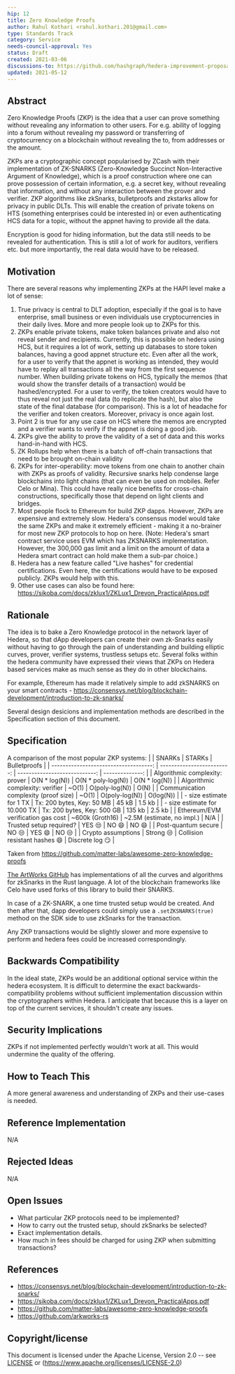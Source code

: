```yaml
---
hip: 12
title: Zero Knowledge Proofs
author: Rahul Kothari <rahul.kothari.201@gmail.com>
type: Standards Track
category: Service
needs-council-approval: Yes
status: Draft
created: 2021-03-06
discussions-to: https://github.com/hashgraph/hedera-improvement-proposal/discussions/52
updated: 2021-05-12
---
```


## Abstract

Zero Knowledge Proofs (ZKP) is the idea that a user can prove something without revealing any information to other users. For e.g. ability of logging into a forum without revealing my password or transferring of cryptocurrency on a blockchain without revealing the to, from addresses or the amount.

ZKPs are a cryptographic concept popularised by ZCash with their implementation of ZK-SNARKS (Zero-Knowledge Succinct Non-Interactive Argument of Knowledge), which is a proof construction where one can prove possession of certain information, e.g. a secret key, without revealing that information, and without any interaction between the prover and verifier. ZKP algorithms like zkSnarks, bulletproofs and zkstarks allow for privacy in public DLTs. This will enable the creation of private tokens on HTS (something enterprises could be interested in) or even authenticating HCS data for a topic, without the appnet having to provide all the data. 

Encryption is good for hiding information, but the data still needs to be revealed for authentication. This is still a lot of work for auditors, verifiers etc. but more importantly, the real data would have to be released.


## Motivation

There are several reasons why implementing ZKPs at the HAPI level make a lot of sense:
1. True privacy is central to DLT adoption, especially if the goal is to have enterprise, small business or even individuals use cryptocurrencies in their daily lives. More and more people look up to ZKPs for this.
2. ZKPs enable private tokens, make token balances private and also not reveal sender and recipients. Currently, this is possible on hedera using HCS, but it requires a lot of work, setting up databases to store token balances, having a good appnet structure etc. Even after all the work, for a user to verify that the appnet is working as intended, they would have to replay all transactions all the way from the first sequence number. When building private tokens on HCS, typically the memos (that would show the transfer details of a transaction) would be hashed/encrypted. For a user to verify, the token creators would have to thus reveal not just the real data (to replicate the hash), but also the state of the final database (for comparison). This is a lot of headache for the verifier and token creators. Moreover, privacy is once again lost.  
3. Point 2 is true for any use case on HCS where the memos are encrypted and a verifier wants to verify if the appnet is doing a good job.
4. ZKPs give the ability to prove the validity of a set of data and this works hand-in-hand with HCS.
5. ZK Rollups help when there is a batch of off-chain transactions that need to be brought on-chain validity
6.  ZKPs for inter-operability: move tokens from one chain to another chain with ZKPs as proofs of validity. Recursive snarks help condense large blockchains into light chains (that can even be used on mobiles. Refer Celo or Mina). This could have really nice benefits for cross-chain constructions, specifically those that depend on light clients and bridges.
7. Most people flock to Ethereum for build ZKP dapps. However, ZKPs are expensive and extremely slow. Hedera's consensus model would take the same ZKPs and make it extremely efficient - making it a no-brainer for most new ZKP protocols to hop on here. (Note: Hedera's smart contract service uses EVM which has ZKSNARKS implementation. However, the 300,000 gas limit and a limit on the amount of data a Hedera smart contract can hold make them a sub-par choice.)
8. Hedera has a new feature called "Live hashes" for credential certifications. Even here, the certifications would have to be exposed publicly. ZKPs would help with this.
9. Other use cases can also be found here: https://sikoba.com/docs/zklux1/ZKLux1_Drevon_PracticalApps.pdf
## Rationale

The idea is to bake a Zero Knowledge protocol in the network layer of Hedera, so that dApp developers can create their own zk-Snarks easily without having to go through the pain of understanding and building elliptic curves, prover, verifier systems, trustless setups etc. 
Several folks within the hedera community have expressed their views that ZKPs on Hedera based services make as much sense as they do in other blockchains.

For example, Ethereum has made it relatively simple to add zkSNARKS on your smart contracts - https://consensys.net/blog/blockchain-development/introduction-to-zk-snarks/

Several design desicions and implementation methods are described in the Specification section of this document. 

## Specification
A comparison of the most popular ZKP systems:
|                                       | SNARKs                     | STARKs                        | Bulletproofs    |
| ------------------------------------: | -------------------------: | ----------------------------: | --------------: |
| Algorithmic complexity: prover        | O(N * log(N))              | O(N * poly-log(N))            | O(N * log(N))   |
| Algorithmic complexity: verifier      | ~O(1)                      | O(poly-log(N))                | O(N)            |
| Communication complexity (proof size) | ~O(1)                      | O(poly-log(N))                | O(log(N))       |
| - size estimate for 1 TX              | Tx: 200 bytes, Key: 50 MB  | 45 kB                         | 1.5 kb          |
| - size estimate for 10.000 TX         | Tx: 200 bytes, Key: 500 GB | 135 kb                        | 2.5 kb          |
| Ethereum/EVM verification gas cost    | ~600k (Groth16)            | ~2.5M (estimate, no impl.)    | N/A             |
| Trusted setup required?               | YES :unamused:             | NO :smile:                    | NO :smile:      |
| Post-quantum secure                   | NO :unamused:              | YES :smile:                   | NO :unamused:   |
| Crypto assumptions                    | Strong :unamused:          | Collision resistant hashes :smile: | Discrete log :smirk: |

Taken from https://github.com/matter-labs/awesome-zero-knowledge-proofs

[The ArtWorks GitHub](https://github.com/arkworks-rs) has implementations of all the curves and algorithms for zkSnarks in the Rust language. A lot of the blockchain frameworks like Celo have used forks of this library to build their SNARKS.

In case of a ZK-SNARK, a one time trusted setup would be created. And then after that, dapp developers could simply use a `.setZKSNARKS(true)` method on the SDK side to use zkSnarks for the transaction.

Any ZKP transactions would be slightly slower and more expensive to perform and hedera fees could be increased correspondingly.

## Backwards Compatibility
In the ideal state, ZKPs would be an additional optional service within the hedera ecosystem. It is difficult to determine the exact backwards-compatibility problems without sufficient implementation discussion within the cryptographers within Hedera. I anticipate that because this is a layer on top of the current services, it shouldn't create any issues.

## Security Implications

ZKPs if not implemented perfectly wouldn't work at all. This would undermine the quality of the offering. 

## How to Teach This

A more general awareness and understanding of ZKPs and their use-cases is needed. 

## Reference Implementation

N/A

## Rejected Ideas

N/A

## Open Issues
* What particular ZKP protocols need to be implemented?
* How to carry out the trusted setup, should zkSnarks be selected?
* Exact implementation details.
* How much in fees should be charged for using ZKP when submitting transactions?

## References
* https://consensys.net/blog/blockchain-development/introduction-to-zk-snarks/
* https://sikoba.com/docs/zklux1/ZKLux1_Drevon_PracticalApps.pdf
* https://github.com/matter-labs/awesome-zero-knowledge-proofs
* https://github.com/arkworks-rs

## Copyright/license
This document is licensed under the Apache License, Version 2.0 -- see [LICENSE](../LICENSE) or (https://www.apache.org/licenses/LICENSE-2.0)